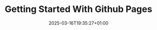 ---
title: "Getting Started With Github Pages"
date: 2025-03-16T19:35:27+01:00
description: ""
draft: true
author: ""
cover: "/images/default1.jpg"
tags: [""]
theme: "light"
---